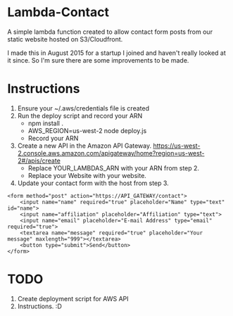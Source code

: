 # Lambda-Contact

A simple lambda function created to allow contact form posts from our static website hosted on S3/Cloudfront.

I made this in August 2015 for a startup I joined and haven't really looked at it since. So I'm sure there are some improvements to be made.

# Instructions

1. Ensure your ~/.aws/credentials file is created
2. Run the deploy script and record your ARN 
    * npm install .
    * AWS_REGION=us-west-2 node deploy.js
    * Record your ARN
3. Create a new API in the Amazon API Gateway. https://us-west-2.console.aws.amazon.com/apigateway/home?region=us-west-2#/apis/create 
    * Replace YOUR_LAMBDAS_ARN with your ARN from step 2.
    * Replace your Website with your website.
4. Update your contact form with the host from step 3.

```
<form method="post" action="https://API_GATEWAY/contact">
    <input name="name" required="true" placeholder="Name" type="text" id="name">
    <input name="affiliation" placeholder="Affiliation" type="text">
    <input name="email" placeholder="E-mail Address" type="email" required="true">
    <textarea name="message" required="true" placeholder="Your message" maxlength="999"></textarea>
    <button type="submit">Send</button>
</form>
```


# TODO

1. Create deployment script for AWS API 
2. Instructions. :D 
